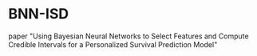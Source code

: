 # BNN-ISD
paper "Using Bayesian Neural Networks to Select Features and Compute Credible Intervals for a Personalized Survival Prediction Model"
